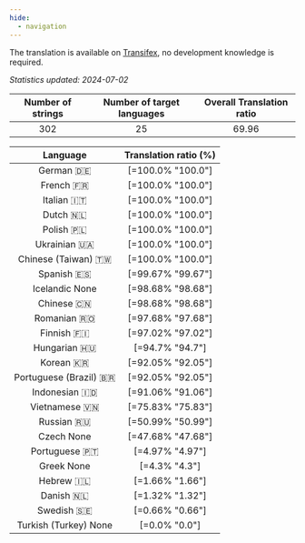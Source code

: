 ```yaml
---
hide:
  - navigation
---
```


<!--
DO NOT EDIT THIS FILE DIRECTLY.
It is generated automatically by transifex_stats.py in the scripts folder.
-->

The translation is available on [Transifex](https://www.transifex.com/quickosm/gui/), no development
knowledge is required.

*Statistics updated: 2024-07-02*

| Number of strings | Number of target languages | Overall Translation ratio |
|:-:|:-:|:-:|
302|25|69.96

| Language | Translation ratio (%) |
|:-:|:-:|
German 🇩🇪|[=100.0% "100.0"]|
French 🇫🇷|[=100.0% "100.0"]|
Italian 🇮🇹|[=100.0% "100.0"]|
Dutch 🇳🇱|[=100.0% "100.0"]|
Polish 🇵🇱|[=100.0% "100.0"]|
Ukrainian 🇺🇦|[=100.0% "100.0"]|
Chinese (Taiwan) 🇹🇼|[=100.0% "100.0"]|
Spanish 🇪🇸|[=99.67% "99.67"]|
Icelandic None|[=98.68% "98.68"]|
Chinese 🇨🇳|[=98.68% "98.68"]|
Romanian 🇷🇴|[=97.68% "97.68"]|
Finnish 🇫🇮|[=97.02% "97.02"]|
Hungarian 🇭🇺|[=94.7% "94.7"]|
Korean 🇰🇷|[=92.05% "92.05"]|
Portuguese (Brazil) 🇧🇷|[=92.05% "92.05"]|
Indonesian 🇮🇩|[=91.06% "91.06"]|
Vietnamese 🇻🇳|[=75.83% "75.83"]|
Russian 🇷🇺|[=50.99% "50.99"]|
Czech None|[=47.68% "47.68"]|
Portuguese 🇵🇹|[=4.97% "4.97"]|
Greek None|[=4.3% "4.3"]|
Hebrew 🇮🇱|[=1.66% "1.66"]|
Danish 🇳🇱|[=1.32% "1.32"]|
Swedish 🇸🇪|[=0.66% "0.66"]|
Turkish (Turkey) None|[=0.0% "0.0"]|

